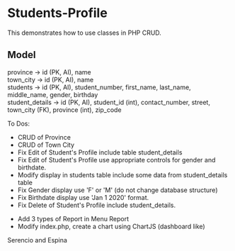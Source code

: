 # Students-Profile

This demonstrates how to use classes in PHP CRUD.

## Model

province -> id (PK, AI), name  
town_city -> id (PK, AI), name  
students -> id (PK, AI), student_number, first_name, last_name, middle_name, gender, birthday  
student_details -> id (PK, AI), student_id (int), contact_number, street, town_city (FK), province (int), zip_code

To Dos:

- CRUD of Province
- CRUD of Town City
- Fix Edit of Student's Profile include table student_details
- Fix Edit of Student's Profile use appropriate controls for gender and birthdate.
- Modify display in students table include some data from student_details table
- Fix Gender display use 'F' or 'M' (do not change database structure)
- Fix Birthdate display use 'Jan 1 2020' format.
- Fix Delete of Student's Profile include student_details.
<!--
After the Code Session 2
Using the skills you've learned from IM and DB2 create reports for this project
-->
- Add 3 types of Report in Menu Report
- Modify index.php, create a chart using ChartJS (dashboard like)


Serencio and Espina

